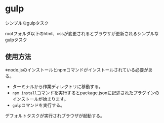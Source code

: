 # gulp
シンプルなgulpタスク

rootフォルダ以下のhtml、cssが変更されるとブラウザが更新されるシンプルなgulpタスク

## 使用方法
※node.jsのインストールとnpmコマンドがインストールされている必要がある。

* ターミナルから作業ディレクトリに移動する。
* `npm install`コマンドを実行するとpackage.jsonに記述されたプラグインのインストールが始まります。
* `gulp`コマンドを実行する。

デフォルトタスクが実行されブラウザが起動する。
